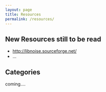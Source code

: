 ```yaml
---
layout: page
title: Resources
permalink: /resources/
---
```


## New Resources still to be read
- http://libnoise.sourceforge.net/
- ...
## Categories
coming....
